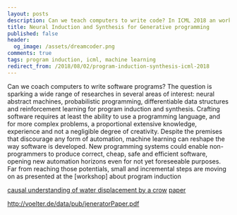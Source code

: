 ```yaml
---
layout: posts
description: Can we teach computers to write code? In ICML 2018 an workshop was dedicated on how machine intelligence and reasoning could be capable of creating software applications. Here a short summary of it and what I found interesting in the subject.
title: Neural Induction and Synthesis for Generative programming
published: false
header:
  og_image: /assets/dreamcoder.png
comments: true
tags: program induction, icml, machine learning
redirect_from: /2018/08/02/program-induction-synthesis-icml-2018
---
```

Can we coach computers to write software programs? The question is sparking a wide range of researches in several areas of interest: neural abstract machines, probabilistic programming, differentiable data structures and reinforcement learning for program induction and synthesis. Crafting software requires at least the ability to use a programming language, and for more complex problems, a proportional extensive knowledge, experience and not a negligible degree of creativity. Despite the premises that discourage any form of automation, machine learning can reshape the way software is developed. New programming systems could enable non-programmers to produce correct, cheap, safe and efficient software, opening new automation horizons even for not yet foreseeable purposes. Far from reaching those potentials, small and incremental steps are moving on as presented at the [workshop] about program induction    

[causal understanding of water displacement by a crow](https://www.youtube.com/watch?v=B7cw_9AT5hg) [paper](https://www.cell.com/current-biology/abstract/S0960-9822%2809%2901455-9)


http://voelter.de/data/pub/jeneratorPaper.pdf
